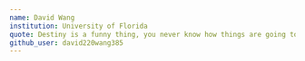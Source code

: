 ```yaml
---
name: David Wang
institution: University of Florida
quote: Destiny is a funny thing, you never know how things are going to work out.
github_user: david220wang385
---
```

